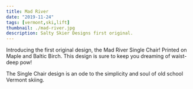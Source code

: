 ```yaml
---
title: Mad River
date: "2019-11-24"
tags: [vermont,ski,lift]
thumbnail: ./mad-river.jpg
description: Salty Skier Designs first original.
---
```


Introducing the first original design, the Mad River Single Chair! Printed on Maple and Baltic Birch. This design is sure to keep you dreaming of waist-deep pow!

The Single Chair design is an ode to the simplicity and soul of old school Vermont skiing.